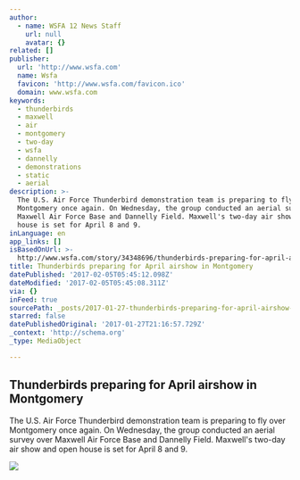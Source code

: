 ```yaml
---
author:
  - name: WSFA 12 News Staff
    url: null
    avatar: {}
related: []
publisher:
  url: 'http://www.wsfa.com'
  name: Wsfa
  favicon: 'http://www.wsfa.com/favicon.ico'
  domain: www.wsfa.com
keywords:
  - thunderbirds
  - maxwell
  - air
  - montgomery
  - two-day
  - wsfa
  - dannelly
  - demonstrations
  - static
  - aerial
description: >-
  The U.S. Air Force Thunderbird demonstration team is preparing to fly over
  Montgomery once again. On Wednesday, the group conducted an aerial survey over
  Maxwell Air Force Base and Dannelly Field. Maxwell's two-day air show and open
  house is set for April 8 and 9.
inLanguage: en
app_links: []
isBasedOnUrl: >-
  http://www.wsfa.com/story/34348696/thunderbirds-preparing-for-april-airshow-in-montgomery
title: Thunderbirds preparing for April airshow in Montgomery
datePublished: '2017-02-05T05:45:12.098Z'
dateModified: '2017-02-05T05:45:08.311Z'
via: {}
inFeed: true
sourcePath: _posts/2017-01-27-thunderbirds-preparing-for-april-airshow-in-montgomery.md
starred: false
datePublishedOriginal: '2017-01-27T21:16:57.729Z'
_context: 'http://schema.org'
_type: MediaObject

---
```

<article style=""><h1>Thunderbirds preparing for April airshow in Montgomery</h1><p>The U.S. Air Force Thunderbird demonstration team is preparing to fly over Montgomery once again. On Wednesday, the group conducted an aerial survey over Maxwell Air Force Base and Dannelly Field. Maxwell's two-day air show and open house is set for April 8 and 9.</p><img src="http://WSFA.images.worldnow.com/images/12990920_G.jpg" /></article>